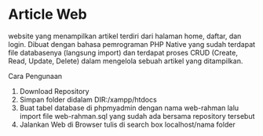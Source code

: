 # Article Web
website yang menampilkan artikel terdiri dari halaman home, daftar, dan login. 
Dibuat dengan bahasa pemrograman PHP Native yang sudah terdapat file databasenya (langsung import) dan terdapat proses CRUD (Create, Read, Update, Delete) dalam mengelola sebuah artikel yang ditampilkan. 

Cara Pengunaan  
1. Download Repository 
2. Simpan folder didalam DIR:/xampp/htdocs 
3. Buat tabel database di phpmyadmin dengan nama web-rahman lalu import file web-rahman.sql yang sudah ada bersama repository tersebut 
4. Jalankan Web di Browser tulis di search box localhost/nama folder
